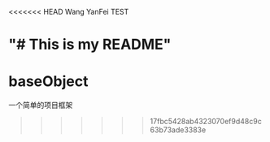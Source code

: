 <<<<<<< HEAD
Wang YanFei TEST

"# This is my README" 
=======
# baseObject
一个简单的项目框架
>>>>>>> 17fbc5428ab4323070ef9d48c9c63b73ade3383e
